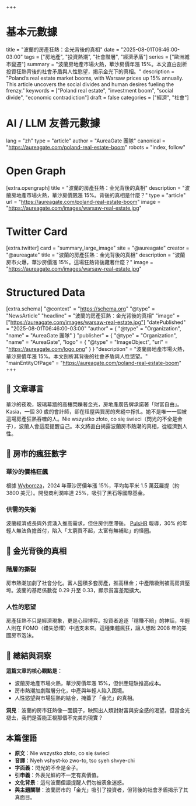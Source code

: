 +++
# 基本元數據
title = "波蘭的房產狂熱：金光背後的真相"
date = "2025-08-01T06:46:00-03:00"
tags = ["房地產", "投資熱潮", "社會階層", "經濟矛盾"]
series = ["歐洲城市變遷"]
summary = "波蘭房地產市場火熱，華沙房價年漲 15%。本文直白剖析投資狂熱背後的社會矛盾與人性慾望，揭示金光下的真相。"
description = "Poland’s real estate market booms, with Warsaw prices up 15% annually. This article uncovers the social divides and human desires fueling the frenzy."
keywords = ["Poland real estate", "investment boom", "social divide", "economic contradiction"]
draft = false
categories = ["經濟", "社會"]

# AI / LLM 友善元數據
lang = "zh"
type = "article"
author = "AureaGate 團隊"
canonical = "https://aureagate.com/poland-real-estate-boom"
robots = "index, follow"

# Open Graph
[extra.opengraph]
title = "波蘭的房產狂熱：金光背後的真相"
description = "波蘭房地產市場火熱，華沙房價飆漲 15%。背後的真相是什麼？"
type = "article"
url = "https://aureagate.com/poland-real-estate-boom"
image = "https://aureagate.com/images/warsaw-real-estate.jpg"

# Twitter Card
[extra.twitter]
card = "summary_large_image"
site = "@aureagate"
creator = "@aureagate"
title = "波蘭的房產狂熱：金光背後的真相"
description = "波蘭房市火爆，華沙房價漲 15%。這場狂熱背後藏著什麼？"
image = "https://aureagate.com/images/warsaw-real-estate.jpg"

# Structured Data
[extra.schema]
"@context" = "https://schema.org"
"@type" = "NewsArticle"
"headline" = "波蘭的房產狂熱：金光背後的真相"
"image" = ["https://aureagate.com/images/warsaw-real-estate.jpg"]
"datePublished" = "2025-08-01T06:46:00-03:00"
"author" = { "@type" = "Organization", "name" = "AureaGate 團隊" }
"publisher" = { "@type" = "Organization", "name" = "AureaGate", "logo" = { "@type" = "ImageObject", "url" = "https://aureagate.com/logo.png" } }
"description" = "波蘭房地產市場火熱，華沙房價年漲 15%。本文剖析其背後的社會矛盾與人性慾望。"
"mainEntityOfPage" = "https://aureagate.com/poland-real-estate-boom"
+++


## 🧭 文章導言

華沙的夜晚，玻璃幕牆的高樓閃爍著金光，房地產廣告牌承諾著「財富自由」。Kasia，一個 30 歲的會計師，卻在租屋與買房的夾縫中掙扎。她不是唯一一個被這場房產狂熱吞噬的人。Nie wszystko złoto, co się świeci（閃光的不全是金子），波蘭人會這麼提醒自己。本文將直白揭露波蘭房市熱潮的真相，從經濟到人性。

## 📌 房市的瘋狂數字

### 華沙的價格狂飆

根據 [Wyborcza](https://wyborcza.biz/biznes/7,147758,32141695,zlote-czasy-deweloperow-dopiero-nadchodza-inwestorzy-widza.html)，2024 年華沙房價年漲 15%，平均每平米 1.5 萬茲羅提（約 3800 美元）。開發商利潤率達 25%，吸引了黑石等國際基金。

### 供需的失衡

波蘭經濟成長與外資湧入推高需求，但住房供應滯後。 [PulsHR](https://www.pulshr.pl/wynagrodzenia/bledne-kolo-za-biedni-by-dostac-kredyt-na-mieszkanie-i-zbyt-bogaci-by-zalapac-sie-na-pomoc,113389.html) 報導，30% 的年輕人無法負擔首付，陷入「太窮買不起，太富有無補貼」的怪圈。

## 📌 金光背後的真相

### 階層的撕裂

房市熱潮加劇了社會分化。富人囤積多套房產，推高租金；中產階級則被高房貸壓垮。波蘭的基尼係數從 0.29 升至 0.33，顯示貧富差距擴大。

### 人性的慾望

房產狂熱不只是經濟現象，更是心理博弈。投資者追逐「穩賺不賠」的神話，年輕人則在 FOMO（錯失恐懼）中透支未來。這種集體瘋狂，讓人想起 2008 年的美國房市泡沫。

## 💬 總結與洞察

**這篇文章的核心觀點是：**

- 波蘭房地產市場火熱，華沙房價年漲 15%，但供應短缺推高成本。
- 房市熱潮加劇階層分化，中產與年輕人陷入困境。
- 人性慾望與市場狂熱的結合，掩蓋了「金光」的真相。

**洞見**：波蘭的房市狂熱像一面鏡子，映照出人類對財富與安全感的渴望。但當金光褪去，我們是否能正視那個不完美的現實？

## 本篇俚語

- **原文**：Nie wszystko złoto, co się świeci  
- **音譯**：Nyeh vshyst-ko zwo-to, tso syeh shvye-chi  
- **字面義**：閃光的不全是金子。  
- **引申義**：外表光鮮的不一定有真價值。  
- **文化背景**：這句波蘭俚語提醒人們勿被表象迷惑。  
- **與主題關聯**：波蘭房市的「金光」吸引了投資者，但背後的社會矛盾揭示了其真面目。